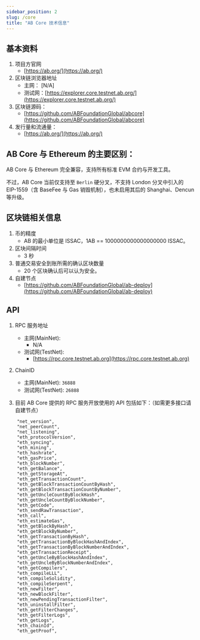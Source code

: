```yaml
---
sidebar_position: 2
slug: /core
title: "AB Core 技术信息"
---
```


## 基本资料

1. 项目方官网
   - [https://ab.org/](https://ab.org/)
2. 区块链浏览器地址
   - 主网： [N/A]
   - 测试网：[https://explorer.core.testnet.ab.org/](https://explorer.core.testnet.ab.org/)
3. 区块链源码：
   - [https://github.com/ABFoundationGlobal/abcore](https://github.com/ABFoundationGlobal/abcore)
4. 发行量和流通量：
   - [https://ab.org/](https://ab.org/)

## AB Core 与 Ethereum 的主要区别：

AB Core 与 Ethereum 完全兼容，支持所有标准 EVM 合约与开发工具。

不过，AB Core 当前仅支持至 `Berlin` 硬分叉，不支持 London 分叉中引入的 EIP-1559（含 BaseFee 与 Gas 销毁机制），也未启用其后的 Shanghai、Dencun 等升级。

## 区块链相关信息

1. 币的精度
   - AB 的最小单位是 ISSAC，1AB == 1000000000000000000 ISSAC。
2. 区块间隔时间
   - 3 秒
3. 普通交易安全到账所需的确认区块数量
   - 20 个区块确认后可以认为安全。
4. 自建节点
   - [https://github.com/ABFoundationGlobal/ab-deploy](https://github.com/ABFoundationGlobal/ab-deploy)

## API

1. RPC 服务地址

   - 主网(MainNet):
     - N/A
   - 测试网(TestNet):
     - [https://rpc.core.testnet.ab.org](https://rpc.core.testnet.ab.org)

2. ChainID

   - 主网(MainNet): `36888`
   - 测试网(TestNet): `26888`

3. 目前 AB Core 提供的 RPC 服务开放使用的 API 包括如下：（如需更多接口请自建节点）

```
    "net_version",
    "net_peerCount",
    "net_listening",
    "eth_protocolVersion",
    "eth_syncing",
    "eth_mining",
    "eth_hashrate",
    "eth_gasPrice",
    "eth_blockNumber",
    "eth_getBalance",
    "eth_getStorageAt",
    "eth_getTransactionCount",
    "eth_getBlockTransactionCountByHash",
    "eth_getBlockTransactionCountByNumber",
    "eth_getUncleCountByBlockHash",
    "eth_getUncleCountByBlockNumber",
    "eth_getCode",
    "eth_sendRawTransaction",
    "eth_call",
    "eth_estimateGas",
    "eth_getBlockByHash",
    "eth_getBlockByNumber",
    "eth_getTransactionByHash",
    "eth_getTransactionByBlockHashAndIndex",
    "eth_getTransactionByBlockNumberAndIndex",
    "eth_getTransactionReceipt",
    "eth_getUncleByBlockHashAndIndex",
    "eth_getUncleByBlockNumberAndIndex",
    "eth_getCompilers",
    "eth_compileLLL",
    "eth_compileSolidity",
    "eth_compileSerpent",
    "eth_newFilter",
    "eth_newBlockFilter",
    "eth_newPendingTransactionFilter",
    "eth_uninstallFilter",
    "eth_getFilterChanges",
    "eth_getFilterLogs",
    "eth_getLogs",
    "eth_chainId",
    "eth_getProof",
```
